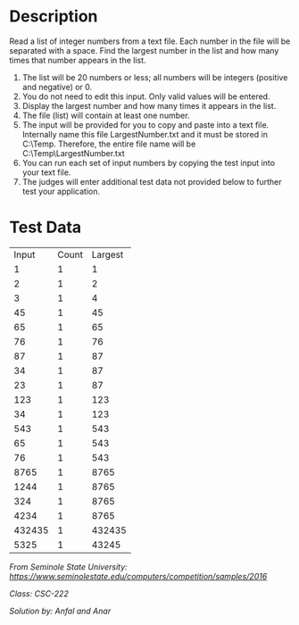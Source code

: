 
# Description


Read a list of integer numbers from a text file. Each number in the file will be separated with a space. Find the largest number in the list and how many times that number appears in the list.
1. The list will be 20 numbers or less; all numbers will be integers (positive and negative) or 0.
2. You do not need to edit this input. Only valid values will be entered.
3. Display the largest number and how many times it appears in the list.
4. The file (list) will contain at least one number.
5. The input will be provided for you to copy and paste into a text file. Internally name this file LargestNumber.txt and it must be stored in C:\Temp. Therefore, the entire file name will be C:\Temp\LargestNumber.txt
6. You can run each set of input numbers by copying the test input into your text file.
7. The judges will enter additional test data not provided below to further test your application.


# Test Data

<table>
    <tr>
        <td> Input </td>
        <td> Count </td>
        <td> Largest </td>
    </tr>
    <tr>
        <td> 1 </td>
        <td> 1 </td>
        <td> 1 </td>
    </tr>
    <tr>
        <td> 2 </td>
        <td> 1 </td>
        <td> 2 </td>
    </tr>
    <tr>
        <td> 3 </td>
        <td> 1 </td>
        <td> 4 </td>
    </tr>
    <tr>
        <td> 45 </td>
        <td> 1 </td>
        <td> 45 </td>
    </tr>
    <tr>
        <td> 65 </td>
        <td> 1 </td>
        <td> 65 </td>
    </tr>
    <tr>
        <td> 76 </td>
        <td> 1 </td>
        <td> 76 </td>
    </tr>
    <tr>
        <td> 87  </td>
        <td> 1 </td>
        <td> 87 </td>
    </tr>
    <tr>
        <td> 34 </td>
        <td> 1 </td>
        <td> 87 </td>
    </tr>
    <tr>
        <td> 23 </td>
        <td> 1 </td>
        <td> 87  </td>
    </tr>
    <tr>
        <td> 123 </td>
        <td> 1 </td>
        <td> 123  </td>
    </tr>
    <tr>
        <td> 34 </td>
        <td> 1 </td>
        <td> 123  </td>
    </tr>
    <tr>
        <td> 543 </td>
        <td> 1 </td>
        <td> 543 </td>
    </tr>
    <tr>
        <td> 65 </td>
        <td> 1 </td>
        <td> 543  </td>
    </tr>
    <tr>
        <td> 76 </td>
        <td> 1 </td>
        <td> 543 </td>
    </tr>
    <tr>
        <td> 8765 </td>
        <td> 1 </td>
        <td> 8765 </td>
    </tr>
    <tr>
        <td> 1244 </td>
        <td> 1 </td>
        <td>8765 </td>
    </tr>
    <tr>
        <td> 324 </td>
        <td> 1 </td>
        <td> 8765 </td>
    </tr>
    <tr>
        <td> 4234 </td>
        <td> 1 </td>
        <td> 8765 </td>
    </tr>
    <tr>
        <td> 432435 </td>
        <td> 1 </td>
        <td> 432435 </td>
    </tr>
    <tr>
        <td> 5325 </td>
        <td> 1</td>
        <td> 43245</td>
    </tr>
</table>




*From Seminole State University: https://www.seminolestate.edu/computers/competition/samples/2016*

*Class: CSC-222*

*Solution by: Anfal and Anar*

